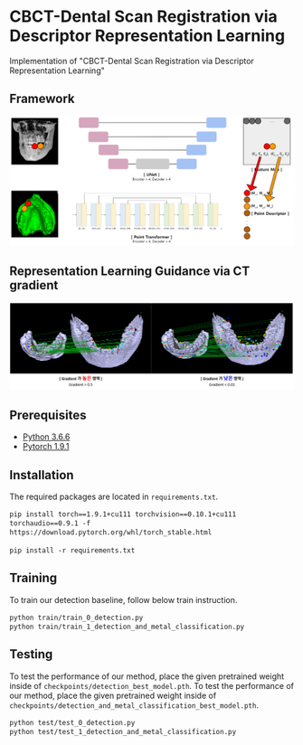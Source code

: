 # CBCT-Dental Scan Registration via Descriptor Representation Learning

Implementation of "CBCT-Dental Scan Registration via Descriptor Representation Learning"

## Framework
![](fig/framework.png)

## Representation Learning Guidance via CT gradient
![](fig/ctGradient.png)


## Prerequisites
- [Python 3.6.6](https://www.python.org/)
- [Pytorch 1.9.1](https://pytorch.org/get-started/locally/)


## Installation
The required packages are located in `requirements.txt`.
```
pip install torch==1.9.1+cu111 torchvision==0.10.1+cu111 torchaudio==0.9.1 -f https://download.pytorch.org/whl/torch_stable.html

pip install -r requirements.txt
```


## Training 
To train our detection baseline, follow below train instruction.

```
python train/train_0_detection.py 
python train/train_1_detection_and_metal_classification.py 
```

## Testing
To test the performance of our method, place the given pretrained weight inside of `checkpoints/detection_best_model.pth`.
To test the performance of our method, place the given pretrained weight inside of `checkpoints/detection_and_metal_classification_best_model.pth`.

```
python test/test_0_detection.py
python test/test_1_detection_and_metal_classification.py
```
